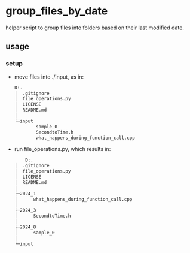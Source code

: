 # group_files_by_date

helper script to group files into folders based on their last modified date.

## usage

### setup

- move files into ./input, as in:

    ```txt
    D:.
    │  .gitignore
    │  file_operations.py
    │  LICENSE
    │  README.md
    │  
    └─input
            sample_0
            SecondtoTime.h
            what_happens_during_function_call.cpp
    ```

- run file_operations.py, which results in:

    ```txt
        D:.
    │  .gitignore
    │  file_operations.py
    │  LICENSE
    │  README.md
    │
    ├─2024_1
    │      what_happens_during_function_call.cpp
    │
    ├─2024_3
    │      SecondtoTime.h
    │
    ├─2024_8
    │      sample_0
    │
    └─input
    ```
